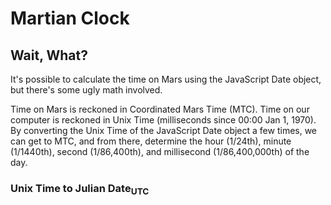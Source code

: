 # Martian Clock

## Wait, What?

It's possible to calculate the time on Mars using the JavaScript Date object, but there's some ugly math involved.

Time on Mars is reckoned in Coordinated Mars Time (MTC). Time on our computer is reckoned in Unix Time (milliseconds since 00:00 Jan 1, 1970). By converting the Unix Time of the JavaScript Date object a few times, we can get to MTC, and from there, determine the hour (1/24th), minute (1/1440th), second (1/86,400th), and millisecond (1/86,400,000th) of the day.

### Unix Time to Julian Date<sub>UTC</sub>

